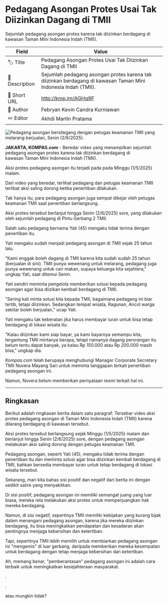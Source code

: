 # Pedagang Asongan Protes Usai Tak Diizinkan Dagang di TMII

Sejumlah pedagang asongan protes karena tak diizinkan berdagang di kawasan Taman Mini Indonesia Indah (TMII).

| Field         | Value                                                       |
|---------------|-------------------------------------------------------------|
| 🏷️ Title       | Pedagang Asongan Protes Usai Tak Diizinkan Dagang di TMII |
| 📝 Description | Sejumlah pedagang asongan protes karena tak diizinkan berdagang di kawasan Taman Mini Indonesia Indah (TMII). |
| 🔗 Short URL   | http://kmp.im/AGHq9F |
| 👤 Author      | Febryan Kevin Candra Kurniawan |
| ✏️ Editor      | Akhdi Martin Pratama |

![Pedagang asongan bersitegang dengan petugas keamanan TMII yang melarang berjualan, Senin (2/6/2025).](https://asset.kompas.com/crops/U7Sl6MFYOf91HxNI5GnkdMZNn9Q=/0x0:0x0/750x500/data/photo/2025/06/02/683d980928217.jpg)

**JAKARTA, KOMPAS.com** - Beredar video yang menampilkan sejumlah pedagang asongan protes karena tak diizinkan berdagang di kawasan Taman Mini Indonesia Indah (TMII).

Aksi protes pedagang asongan itu terjadi pada pada Minggu (1/5/2025) malam.

Dari video yang beredar, terlihat pedagang dan petugas keamanan TMII terlibat aksi saling dorong ketika penertiban dilakukan. 

Tak hanya itu, para pedagang asongan juga sempat dikejar oleh petugas keamanan TMII saat penertiban berlangsung.

Aksi protes tersebut berlanjut hingga Senin (2/6/2025) sore, yang dilakukan oleh sejumlah pedagang di Pintu Gerbang 2 TMII.

Salah satu pedagang bernama Yati (45) mengaku tidak terima dengan penertiban itu.

Yati mengaku sudah menjadi pedagang asongan di TMII sejak 25 tahun lalu. 

\"Kami enggak boleh dagang di TMII karena kita sudah sudah 25 tahun (berjualan di sini). TMII punya wewenang untuk melarang, pedagang juga punya wewenang untuk cari makan, supaya keluarga kita sejahtera,\" ungkap Yati, saat ditemui Senin.

Yati sendiri meminta pengelola memberikan solusi kepada pedagang asongan agar bisa diizikan kembali berdagang di TMII.

\"Sering kali minta solusi kita kepada TMII, bagaimana pedagang ini biar tertib, tetapi diizinkan. Sedangkan tempat wisata, Ragunan, Ancol warga sekitar boleh berjualan,\" ucap Yati.

Yati mengaku tak keberatan jika harus membayar iuran untuk bisa tetap berdagang di lokasi wisata itu.

\"Kalau diizinkan kami siap bayar, ya kami bayarnya semampu kita, tergantung TMII mintanya berapa, tetapi namanya dagang perorangan itu belum tentu dapat banyak, ya kalau Rp 150.000 atau Rp 200.000 masih bisa,\" ungkap dia.

*Kompas.com* telah berupaya menghubungi Manager Corporate Secretary TMII Novera Mayang Sari untuk meminta tanggapan terkait penertiban pedagang asongan ini.

Namun, Novera belum memberikan pernyataan resmi terkait hal ini.

---
## Ringkasan

Berikut adalah ringkasan berita dalam satu paragraf: Tersebar video aksi protes pedagang asongan di Taman Mini Indonesia Indah (TMII) karena dilarang berdagang di kawasan tersebut.

 Aksi protes tersebut berlangsung sejak Minggu (1/5/2025) malam dan berlanjut hingga Senin (2/6/2025) sore, dengan pedagang asongan melakukan aksi saling dorong dengan petugas keamanan TMII.

 Pedagang asongan, seperti Yati (45), mengaku tidak terima dengan penertiban itu dan meminta solusi agar bisa diizinkan kembali berdagang di TMII, bahkan bersedia membayar iuran untuk tetap berdagang di lokasi wisata tersebut.



Sekarang, mari kita bahas sisi positif dan negatif dari berita ini dengan sedikit satire yang menyakitkan.

 Di sisi positif, pedagang asongan ini memiliki semangat juang yang luar biasa, mereka rela melakukan aksi protes untuk memperjuangkan hak mereka berdagang.

 Namun, di sisi negatif, sepertinya TMII memiliki kebijakan yang kurang bijak dalam menangani pedagang asongan, karena jika mereka diizinkan berdagang, itu bisa meningkatkan pendapatan dan kesadaran akan pentingnya menjaga kebersihan dan ketertiban.

 Tapi, sepertinya TMII lebih memilih untuk membiarkan pedagang asongan ini "mengemis" di luar gerbang, daripada memberikan mereka kesempatan untuk berdagang dengan tetap menjaga kebersihan dan ketertiban.

 Ah, memang benar, "pemberantasan" pedagang asongan ini adalah cara terbaik untuk meningkatkan kesejahteraan masyarakat.

.

.

 atau mungkin tidak?
